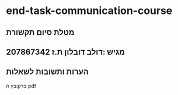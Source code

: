 # end-task-communication-course

## מטלת סיום תקשורת

## 207867342 מגיש :דולב דובלון ת.ז

## הערות ותשובות לשאלות
ברקובץ ה pdf
